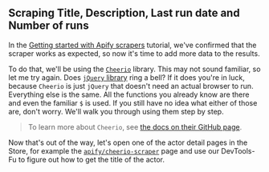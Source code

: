 ## Scraping Title, Description, Last run date and Number of runs
In the [Getting started with Apify scrapers](https://apify.com/docs/scraping/tutorials/introduction) tutorial, we've confirmed that the scraper works as expected,
so now it's time to add more data to the results.

To do that, we'll be using the [`Cheerio`](https://github.com/cheeriojs/cheerio) library. This may not sound familiar,
so let me try again. Does [`jQuery` library](https://jquery.com/) ring a bell? If it does you're in luck,
because `Cheerio` is just `jQuery` that doesn't need an actual browser to run. Everything else is the same.
All the functions you already know are there and even the familiar `$` is used. If you still have no idea what either
of those are, don't worry. We'll walk you through using them step by step.

> To learn more about `Cheerio`, see [the docs on their GitHub page](https://github.com/cheeriojs/cheerio).

Now that's out of the way, let's open one of the actor detail pages in the Store, for example the
[`apify/cheerio-scraper`](https://apify.com/apify/cheerio-scraper) page and use our DevTools-Fu
to figure out how to get the title of the actor.
